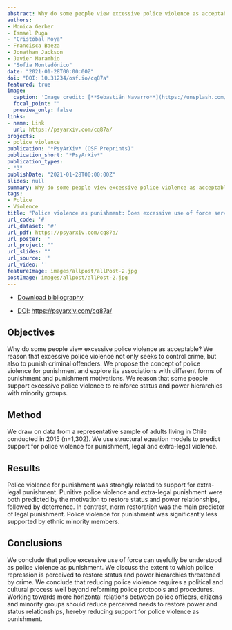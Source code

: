 ```yaml
---
abstract: Why do some people view excessive police violence as acceptable? We reason that excessive police violence not only seeks to control crime, but also to punish criminal offenders. We propose the concept of police violence for punishment and explore its associations with different forms of punishment and punishment motivations. We reason that some people support excessive police violence to reinforce status and power hierarchies with minority groups. 
authors:
- Monica Gerber
- Ismael Puga
- "Cristóbal Moya"
- Francisca Baeza
- Jonathan Jackson
- Javier Marambio
- "Sofía Montedónico"
date: "2021-01-28T00:00:00Z"
doi: "DOI: 10.31234/osf.io/cq87a"
featured: true
image:
  caption: 'Image credit: [**Sebastián Navarro**](https://unsplash.com/photos/hOcbFF76eVA?utm_source=unsplash&utm_medium=referral&utm_content=creditShareLink)'
  focal_point: ""
  preview_only: false
links:
- name: Link
  url: https://psyarxiv.com/cq87a/
projects:
- police violence
publication: "*PsyArXiv* (OSF Preprints)"
publication_short: "*PsyArXiv*"
publication_types:
- "3"
publishDate: "2021-01-28T00:00:00Z"
slides: null
summary: Why do some people view excessive police violence as acceptable? We reason that excessive police violence not only seeks to control crime, but also to punish criminal offenders. We propose the concept of police violence for punishment and explore its associations with different forms of punishment and punishment motivations. We reason that some people support excessive police violence to reinforce status and power hierarchies with minority groups. 
tags:
- Police
- Violence
title: "Police violence as punishment: Does excessive use of force serve to punish those who threaten status and power hierarchies in society?"
url_code: '#'
url_dataset: '#'
url_pdf: https://psyarxiv.com/cq87a/
url_poster: ''
url_project: ""
url_slides: ""
url_source: ''
url_video: ''
featureImage: images/allpost/allPost-2.jpg
postImage: images/allpost/allPost-2.jpg
---
```


- [Download bibliography](cite.bib)

- [DOI](https://psyarxiv.com/cq87a/): https://psyarxiv.com/cq87a/


## Objectives

Why do some people view excessive police violence as acceptable? We reason that excessive police violence not only seeks to control crime, but also to punish criminal offenders. We propose the concept of police violence for punishment and explore its associations with different forms of punishment and punishment motivations. We reason that some people support excessive police violence to reinforce status and power hierarchies with minority groups. 

## Method

We draw on data from a representative sample of adults living in Chile conducted in 2015 (n=1,302). We use structural equation models to predict support for police violence for punishment, legal and extra-legal violence.

## Results

Police violence for punishment was strongly related to support for extra-legal punishment. Punitive police violence and extra-legal punishment were both predicted by the motivation to restore status and power relationships, followed by deterrence. In contrast, norm restoration was the main predictor of legal punishment. Police violence for punishment was significantly less supported by ethnic minority members. 

## Conclusions

We conclude that police excessive use of force can usefully be understood as police violence as punishment. We discuss the extent to which police repression is perceived to restore status and power hierarchies threatened by crime. We conclude that reducing police violence requires a political and cultural process well beyond reforming police protocols and procedures. Working towards more horizontal relations between police officers, citizens and minority groups should reduce perceived needs to restore power and status relationships, hereby reducing support for police violence as punishment.
